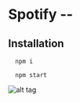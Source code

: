 # Spotify --

## Installation
```
  npm i
```

```
  npm start
```

![alt tag](https://github.com/devaublanc/react-spotify/blob/master/screenshot.png)
